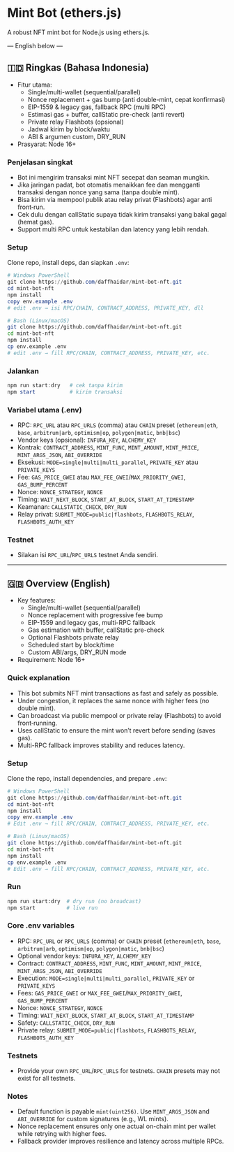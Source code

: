 
# Mint Bot (ethers.js)

A robust NFT mint bot for Node.js using ethers.js.

— English below —

## 🇮🇩 Ringkas (Bahasa Indonesia)
- Fitur utama:
  - Single/multi-wallet (sequential/parallel)
  - Nonce replacement + gas bump (anti double-mint, cepat konfirmasi)
  - EIP-1559 & legacy gas, fallback RPC (multi RPC)
  - Estimasi gas + buffer, callStatic pre-check (anti revert)
  - Private relay Flashbots (opsional)
  - Jadwal kirim by block/waktu
  - ABI & argumen custom, DRY_RUN
- Prasyarat: Node 16+

### Penjelasan singkat
- Bot ini mengirim transaksi mint NFT secepat dan seaman mungkin.
- Jika jaringan padat, bot otomatis menaikkan fee dan mengganti transaksi dengan nonce yang sama (tanpa double mint).
- Bisa kirim via mempool publik atau relay privat (Flashbots) agar anti front‑run.
- Cek dulu dengan callStatic supaya tidak kirim transaksi yang bakal gagal (hemat gas).
- Support multi RPC untuk kestabilan dan latency yang lebih rendah.

### Setup
Clone repo, install deps, dan siapkan `.env`:
```powershell
# Windows PowerShell
git clone https://github.com/daffhaidar/mint-bot-nft.git
cd mint-bot-nft
npm install
copy env.example .env
# edit .env → isi RPC/CHAIN, CONTRACT_ADDRESS, PRIVATE_KEY, dll
```
```bash
# Bash (Linux/macOS)
git clone https://github.com/daffhaidar/mint-bot-nft.git
cd mint-bot-nft
npm install
cp env.example .env
# edit .env → fill RPC/CHAIN, CONTRACT_ADDRESS, PRIVATE_KEY, etc.
```

### Jalankan
```powershell
npm run start:dry   # cek tanpa kirim
npm start           # kirim transaksi
```

### Variabel utama (.env)
- RPC: `RPC_URL` atau `RPC_URLS` (comma) atau `CHAIN` preset (`ethereum|eth`, `base`, `arbitrum|arb`, `optimism|op`, `polygon|matic`, `bnb|bsc`)
- Vendor keys (opsional): `INFURA_KEY`, `ALCHEMY_KEY`
- Kontrak: `CONTRACT_ADDRESS`, `MINT_FUNC`, `MINT_AMOUNT`, `MINT_PRICE`, `MINT_ARGS_JSON`, `ABI_OVERRIDE`
- Eksekusi: `MODE=single|multi|multi_parallel`, `PRIVATE_KEY` atau `PRIVATE_KEYS`
- Fee: `GAS_PRICE_GWEI` atau `MAX_FEE_GWEI`/`MAX_PRIORITY_GWEI`, `GAS_BUMP_PERCENT`
- Nonce: `NONCE_STRATEGY`, `NONCE`
- Timing: `WAIT_NEXT_BLOCK`, `START_AT_BLOCK`, `START_AT_TIMESTAMP`
- Keamanan: `CALLSTATIC_CHECK`, `DRY_RUN`
- Relay privat: `SUBMIT_MODE=public|flashbots`, `FLASHBOTS_RELAY`, `FLASHBOTS_AUTH_KEY`

### Testnet
- Silakan isi `RPC_URL`/`RPC_URLS` testnet Anda sendiri.

---

## 🇬🇧 Overview (English)
- Key features:
  - Single/multi-wallet (sequential/parallel)
  - Nonce replacement with progressive fee bump
  - EIP-1559 and legacy gas, multi-RPC fallback
  - Gas estimation with buffer, callStatic pre-check
  - Optional Flashbots private relay
  - Scheduled start by block/time
  - Custom ABI/args, DRY_RUN mode
- Requirement: Node 16+

### Quick explanation
- This bot submits NFT mint transactions as fast and safely as possible.
- Under congestion, it replaces the same nonce with higher fees (no double mint).
- Can broadcast via public mempool or private relay (Flashbots) to avoid front‑running.
- Uses callStatic to ensure the mint won’t revert before sending (saves gas).
- Multi-RPC fallback improves stability and reduces latency.

### Setup
Clone the repo, install dependencies, and prepare `.env`:
```powershell
# Windows PowerShell
git clone https://github.com/daffhaidar/mint-bot-nft.git
cd mint-bot-nft
npm install
copy env.example .env
# Edit .env → fill RPC/CHAIN, CONTRACT_ADDRESS, PRIVATE_KEY, etc.
```
```bash
# Bash (Linux/macOS)
git clone https://github.com/daffhaidar/mint-bot-nft.git
cd mint-bot-nft
npm install
cp env.example .env
# Edit .env → fill RPC/CHAIN, CONTRACT_ADDRESS, PRIVATE_KEY, etc.
```

### Run
```bash
npm run start:dry  # dry run (no broadcast)
npm start          # live run
```

### Core .env variables
- RPC: `RPC_URL` or `RPC_URLS` (comma) or `CHAIN` preset (`ethereum|eth`, `base`, `arbitrum|arb`, `optimism|op`, `polygon|matic`, `bnb|bsc`)
- Optional vendor keys: `INFURA_KEY`, `ALCHEMY_KEY`
- Contract: `CONTRACT_ADDRESS`, `MINT_FUNC`, `MINT_AMOUNT`, `MINT_PRICE`, `MINT_ARGS_JSON`, `ABI_OVERRIDE`
- Execution: `MODE=single|multi|multi_parallel`, `PRIVATE_KEY` or `PRIVATE_KEYS`
- Fees: `GAS_PRICE_GWEI` or `MAX_FEE_GWEI`/`MAX_PRIORITY_GWEI`, `GAS_BUMP_PERCENT`
- Nonce: `NONCE_STRATEGY`, `NONCE`
- Timing: `WAIT_NEXT_BLOCK`, `START_AT_BLOCK`, `START_AT_TIMESTAMP`
- Safety: `CALLSTATIC_CHECK`, `DRY_RUN`
- Private relay: `SUBMIT_MODE=public|flashbots`, `FLASHBOTS_RELAY`, `FLASHBOTS_AUTH_KEY`

### Testnets
- Provide your own `RPC_URL`/`RPC_URLS` for testnets. `CHAIN` presets may not exist for all testnets.

### Notes
- Default function is payable `mint(uint256)`. Use `MINT_ARGS_JSON` and `ABI_OVERRIDE` for custom signatures (e.g., WL mints).
- Nonce replacement ensures only one actual on-chain mint per wallet while retrying with higher fees.
- Fallback provider improves resilience and latency across multiple RPCs.
